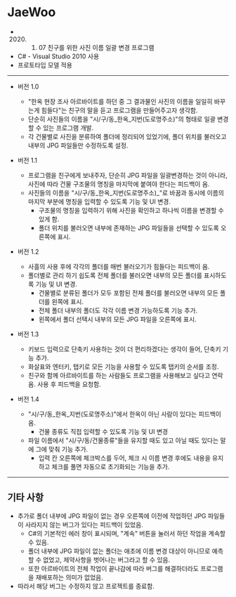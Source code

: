 # JaeWoo
  * 2020. 01. 07 친구를 위한 사진 이름 일괄 변경 프로그램
  * C# - Visual Studio 2010 사용
  * 프로토타입 모델 적용
***
* 버전 1.0
  - "한옥 현장 조사 아르바이트를 하던 중 그 결과물인 사진의 이름을 일일히 바꾸는게 힘들다"는 친구의 말을 듣고 프로그램을 만들어주고자 생각함.
  - 단순히 사진들의 이름을 "시/구/동_한옥_지번(도로명주소)"의 형태로 일괄 변경할 수 있는 프로그램 개발.
  - 각 건물별로 사진을 분류하여 폴더에 정리되어 있었기에, 폴더 위치를 불러오고 내부의 JPG 파일들만 수정하도록 설정.

* 버전 1.1
  - 프로그램을 친구에게 보내주자, 단순히 JPG 파일을 일괄변경하는 것이 아니라, 사진에 따라 건물 구조물의 명칭을 마지막에 붙여야 한다는 피드백이 옴.
  - 사진들의 이름을 "시/구/동_한옥_지번(도로명주소)_"로 바꿈과 동시에 이름의 마지막 부분에 명칭을 입력할 수 있도록 기능 및 UI 변경.
    + 구조물의 명칭을 입력하기 위해 사진을 확인하고 하나씩 이름을 변경할 수 있게 함.
    + 폴더 위치를 불러오면 내부에 존재하는 JPG 파일들을 선택할 수 있도록 오른쪽에 표시.
  
* 버전 1.2
  - 사흘의 사용 후에 각각의 폴더를 매번 불러오기가 힘들다는 피드백이 옴.
  - 폴더별로 관리 하기 쉽도록 전체 폴더를 불러오면 내부의 모든 폴더를 표시하도록 기능 및 UI 변경.
    + 건물별로 분류된 폴더가 모두 포함된 전체 폴더를 불러오면 내부의 모든 폴더를 왼쪽에 표시.
    + 전체 폴더 내부의 폴더도 각각 이름 변경 가능하도록 기능 추가.
    + 왼쪽에서 폴더 선택시 내부의 모든 JPG 파일을 오른쪽에 표시.
  
* 버전 1.3
  - 키보드 입력으로 단축키 사용하는 것이 더 편리하겠다는 생각이 들어, 단축키 기능 추가.
  - 화살표와 엔터키, 탭키로 모든 기능을 사용할 수 있도록 탭키의 순서를 조정.
  - 친구와 함께 아르바이트를 하는 사람들도 프로그램을 사용해보고 싶다고 연락 옴. 사용 후 피드백을 요청함.
  
* 버전 1.4
  - "시/구/동_한옥_지번(도로명주소)"에서 한옥이 아닌 사람이 있다는 피드백이 옴.
    + 건물 종류도 직접 입력할 수 있도록 기능 및 UI 변경
  - 파일 이름에서 "시/구/동/건물종류"들을 유지할 때도 있고 아닐 때도 있다는 말에 그에 맞춰 기능 추가.
    + 입력 칸 오른쪽에 체크박스를 두어, 체크 시 이름 변경 후에도 내용을 유지하고 체크를 풀면 자동으로 초기화되는 기능을 추가.
***
## 기타 사항
  - 추가로 폴더 내부에 JPG 파일이 없는 경우 오른쪽에 이전에 작업하던 JPG 파일들이 사라지지 않는 버그가 있다는 피드백이 있었음.
    + C#의 기본적인 에러 창이 표시되며, "계속" 버튼을 눌러서 하던 작업을 계속할 수 있음.
    + 폴더 내부에 JPG 파일이 없는 폴더는 애초에 이름 변경 대상이 아니므로 예측할 수 없었고, 제약사항을 벗어나는 버그라고 할 수 있음.
    + 또한 아르바이트의 전체 작업이 끝나감에 따라 버그를 해결하더라도 프로그램을 재배포하는 의미가 없었음.
  - 따라서 해당 버그는 수정하지 않고 프로젝트를 종료함.
